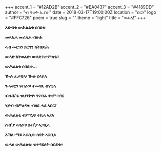 +++
accent_1 = "#12AD2B"
accent_2 = "#EA0437"
accent_3 = "#4189DD"
author = "ብ ዓወት ኢያሱ"
date = 2018-03-17T19:00:00Z
location = "በርን"
logo = "#FFC726"
poem = true
slug = ""
theme = "light"
title = "ወሓለ!"
+++

**እድብቲ ውሕልልቲ ሰበይቲ**

**መጻኢኣ መራጺኣ ብዙሕ**

**ኣብ መርዓን ደርዓን ክትበጽሕ**

**ውላድ ክትወልድ፡ ውላድ ከተምጽእ፣**

**ውሕልልቲ ሰበይቲ…**

**ዂሉ ፈታዊኣ፡ ዂሉ ደላዪኣ**

**ንሓዳርን ናብራን፡ ተመናዪ ብሃጊኣ**

**ብዙሕ’ዪ ዝህንቅዋ፡ ንናብራ ቊም-ነገር**

**ሂያብ ብምዕዳላ፡ ብዘይ ሓደ ኣበር፣**

**ውሕልልቲ ብምዃና፡ ተኪኣ ኣደኣ**

**ሰብ’ያ ኣዛሪባ፡ ሰብ’ያ ኣጋቢኣ**

**እኸለ-ማይ ኣፍሲሳ፡ ሰባት ኣጋቢኣ**

**ወሓለ ውሕልልቲ፡ ዝተዓደለት ሰበይቲ።**

